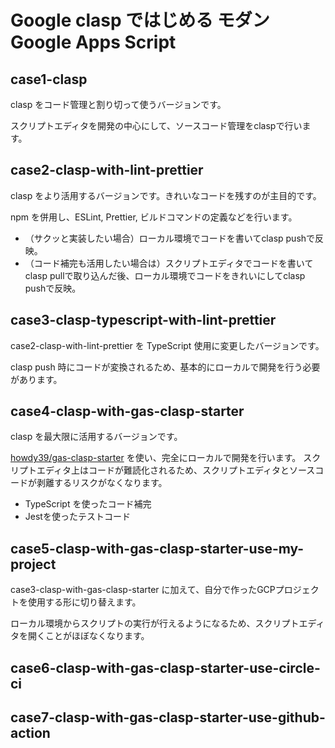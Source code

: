 # Google clasp ではじめる モダン Google Apps Script

## case1-clasp
clasp をコード管理と割り切って使うバージョンです。

スクリプトエディタを開発の中心にして、ソースコード管理をclaspで行います。


## case2-clasp-with-lint-prettier
clasp をより活用するバージョンです。きれいなコードを残すのが主目的です。

npm を併用し、ESLint, Prettier, ビルドコマンドの定義などを行います。

- （サクッと実装したい場合）ローカル環境でコードを書いてclasp pushで反映。
- （コード補完も活用したい場合は）スクリプトエディタでコードを書いてclasp pullで取り込んだ後、ローカル環境でコードをきれいにしてclasp pushで反映。

## case3-clasp-typescript-with-lint-prettier
case2-clasp-with-lint-prettier を TypeScript 使用に変更したバージョンです。

clasp push 時にコードが変換されるため、基本的にローカルで開発を行う必要があります。


## case4-clasp-with-gas-clasp-starter
clasp を最大限に活用するバージョンです。

[howdy39/gas-clasp-starter](https://github.com/howdy39/gas-clasp-starter) を使い、完全にローカルで開発を行います。
スクリプトエディタ上はコードが難読化されるため、スクリプトエディタとソースコードが剥離するリスクがなくなります。

- TypeScript を使ったコード補完
- Jestを使ったテストコード


## case5-clasp-with-gas-clasp-starter-use-my-project
case3-clasp-with-gas-clasp-starter に加えて、自分で作ったGCPプロジェクトを使用する形に切り替えます。

ローカル環境からスクリプトの実行が行えるようになるため、スクリプトエディタを開くことがほぼなくなります。


## case6-clasp-with-gas-clasp-starter-use-circle-ci


## case7-clasp-with-gas-clasp-starter-use-github-action
